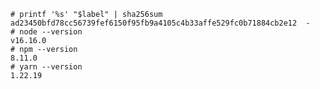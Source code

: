     # printf '%s' "$label" | sha256sum
    ad23450bfd78cc56739fef6150f95fb9a4105c4b33affe529fc0b71884cb2e12  -
    # node --version
    v16.16.0
    # npm --version
    8.11.0
    # yarn --version
    1.22.19
